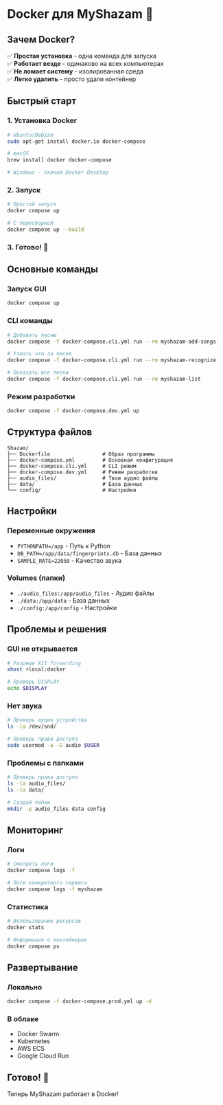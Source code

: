 # Docker для MyShazam 🐳

## Зачем Docker?

✅ **Простая установка** - одна команда для запуска  
✅ **Работает везде** - одинаково на всех компьютерах  
✅ **Не ломает систему** - изолированная среда  
✅ **Легко удалить** - просто удали контейнер  

## Быстрый старт

### 1. Установка Docker
```bash
# Ubuntu/Debian
sudo apt-get install docker.io docker-compose

# macOS
brew install docker docker-compose

# Windows - скачай Docker Desktop
```

### 2. Запуск
```bash
# Простой запуск
docker compose up

# С пересборкой
docker compose up --build
```

### 3. Готово! 🎉

## Основные команды

### Запуск GUI
```bash
docker compose up
```

### CLI команды
```bash
# Добавить песню
docker compose -f docker-compose.cli.yml run --rm myshazam-add-songs

# Узнать что за песня
docker compose -f docker-compose.cli.yml run --rm myshazam-recognize

# Показать все песни
docker compose -f docker-compose.cli.yml run --rm myshazam-list
```

### Режим разработки
```bash
docker compose -f docker-compose.dev.yml up
```

## Структура файлов

```
Shazam/
├── Dockerfile                 # Образ программы
├── docker-compose.yml         # Основная конфигурация
├── docker-compose.cli.yml     # CLI режим
├── docker-compose.dev.yml     # Режим разработки
├── audio_files/               # Твои аудио файлы
├── data/                      # База данных
└── config/                    # Настройки
```

## Настройки

### Переменные окружения
- `PYTHONPATH=/app` - Путь к Python
- `DB_PATH=/app/data/fingerprints.db` - База данных
- `SAMPLE_RATE=22050` - Качество звука

### Volumes (папки)
- `./audio_files:/app/audio_files` - Аудио файлы
- `./data:/app/data` - База данных
- `./config:/app/config` - Настройки

## Проблемы и решения

### GUI не открывается
```bash
# Разреши X11 forwarding
xhost +local:docker

# Проверь DISPLAY
echo $DISPLAY
```

### Нет звука
```bash
# Проверь аудио устройства
ls -la /dev/snd/

# Проверь права доступа
sudo usermod -a -G audio $USER
```

### Проблемы с папками
```bash
# Проверь права доступа
ls -la audio_files/
ls -la data/

# Создай папки
mkdir -p audio_files data config
```

## Мониторинг

### Логи
```bash
# Смотреть логи
docker compose logs -f

# Логи конкретного сервиса
docker compose logs -f myshazam
```

### Статистика
```bash
# Использование ресурсов
docker stats

# Информация о контейнерах
docker compose ps
```

## Развертывание

### Локально
```bash
docker compose -f docker-compose.prod.yml up -d
```

### В облаке
- Docker Swarm
- Kubernetes
- AWS ECS
- Google Cloud Run

## Готово! 🎉

Теперь MyShazam работает в Docker!